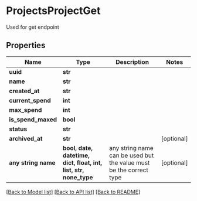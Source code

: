 # ProjectsProjectGet

Used for get endpoint

## Properties
Name | Type | Description | Notes
------------ | ------------- | ------------- | -------------
**uuid** | **str** |  | 
**name** | **str** |  | 
**created_at** | **str** |  | 
**current_spend** | **int** |  | 
**max_spend** | **int** |  | 
**is_spend_maxed** | **bool** |  | 
**status** | **str** |  | 
**archived_at** | **str** |  | [optional] 
**any string name** | **bool, date, datetime, dict, float, int, list, str, none_type** | any string name can be used but the value must be the correct type | [optional]

[[Back to Model list]](../README.md#documentation-for-models) [[Back to API list]](../README.md#documentation-for-api-endpoints) [[Back to README]](../README.md)


